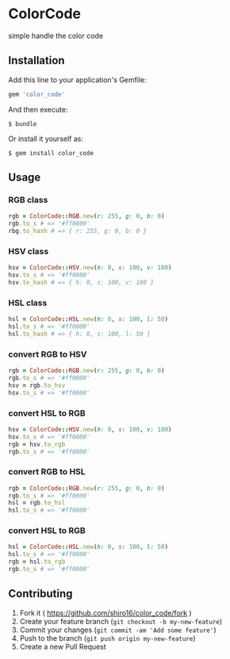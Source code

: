 # ColorCode

simple handle the color code

## Installation

Add this line to your application's Gemfile:

```ruby
gem 'color_code'
```

And then execute:

    $ bundle

Or install it yourself as:

    $ gem install color_code

## Usage

### RGB class

```ruby
rgb = ColorCode::RGB.new(r: 255, g: 0, b: 0)
rgb.to_s # => '#ff0000'
rbg.to_hash # => { r: 255, g: 0, b: 0 }
```

### HSV class

```ruby
hsv = ColorCode::HSV.new(h: 0, s: 100, v: 100)
hsv.to_s # => '#ff0000'
hsv.to_hash # => { h: 0, s: 100, v: 100 }
```

### HSL class

```ruby
hsl = ColorCode::HSL.new(h: 0, s: 100, l: 50)
hsl.to_s # => '#ff0000'
hsl.to_hash # => { h: 0, s: 100, l: 50 }
```

### convert RGB to HSV

```ruby
rgb = ColorCode::RGB.new(r: 255, g: 0, b: 0)
rgb.to_s # => '#ff0000'
hsv = rgb.to_hsv
hsv.to_s # => '#ff0000'
```

### convert HSL to RGB

```ruby
hsv = ColorCode::HSV.new(h: 0, s: 100, v: 100)
hsv.to_s # => '#ff0000'
rgb = hsv.to_rgb
rgb.to_s # => '#ff0000'
```

### convert RGB to HSL

```ruby
rgb = ColorCode::RGB.new(r: 255, g: 0, b: 0)
rgb.to_s # => '#ff0000'
hsl = rgb.to_hsl
hsl.to_s # => '#ff0000'
```

### convert HSL to RGB

```ruby
hsl = ColorCode::HSL.new(h: 0, s: 100, l: 50)
hsl.to_s # => '#ff0000'
rgb = hsl.to_rgb
rgb.to_s # => '#ff0000'
```


## Contributing

1. Fork it ( https://github.com/shiro16/color_code/fork )
2. Create your feature branch (`git checkout -b my-new-feature`)
3. Commit your changes (`git commit -am 'Add some feature'`)
4. Push to the branch (`git push origin my-new-feature`)
5. Create a new Pull Request
